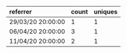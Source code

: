 | referrer          | count | uniques |
| :---------------- | :---- | :------ |
| 29/03/20 20:00:00 | 1     | 1       |
| 06/04/20 20:00:00 | 3     | 1       |
| 11/04/20 20:00:00 | 2     | 1       |